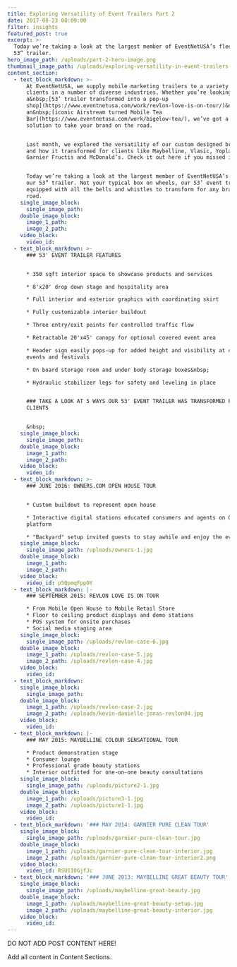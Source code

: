 ```yaml
---
title: Exploring Versatility of Event Trailers Part 2
date: 2017-08-23 00:00:00
filter: insights
featured_post: true
excerpt: >-
  Today we’re taking a look at the largest member of EventNetUSA’s fleet, our
  53” trailer.
hero_image_path: /uploads/part-2-hero-image.png
thumbnail_image_path: /uploads/exploring-versatility-in-event-trailers-part-1-thumbnail.png
content_section:
  - text_block_markdown: >-
      At EventNetUSA, we supply mobile marketing trailers to a variety of
      clients in a number of diverse industries. Whether you’re looking for
      a&nbsp;[53’ trailer transformed into a pop-up
      shop](https://www.eventnetusa.com/work/revlon-love-is-on-tour/)&nbsp;or
      an&nbsp;[iconic Airstream turned Mobile Tea
      Bar](https://www.eventnetusa.com/work/bigelow-tea/), we’ve got a mobile
      solution to take your brand on the road.


      Last month, we explored the versatility of our custom designed brand bar
      and how it transformed for clients like Maybelline, Vlasic, Yoplait,
      Garnier Fructis and McDonald’s. Check it out here if you missed it.


      Today we’re taking a look at the largest member of EventNetUSA’s fleet,
      our 53” trailer. Not your typical box on wheels, our 53’ event trailer is
      equipped with all the bells and whistles to transform for any brand on the
      road.
    single_image_block:
      single_image_path:
    double_image_block:
      image_1_path:
      image_2_path:
    video_block:
      video_id:
  - text_block_markdown: >-
      ### 53' EVENT TRAILER FEATURES


      * 350 sqft interior space to showcase products and services

      * 8'x20' drop down stage and hospitality area

      * Full interior and exterior graphics with coordinating skirt

      * Fully customizable interior buildout

      * Three entry/exit points for controlled traffic flow

      * Retractable 20'x45' canopy for optional covered event area

      * Header sign easily pops-up for added height and visibility at crowded
      events and festivals

      * On board storage room and under body storage boxes&nbsp;

      * Hydraulic stabilizer legs for safety and leveling in place


      ### TAKE A LOOK AT 5 WAYS OUR 53' EVENT TRAILER WAS TRANSFORMED FOR OUR
      CLIENTS


      &nbsp;
    single_image_block:
      single_image_path:
    double_image_block:
      image_1_path:
      image_2_path:
    video_block:
      video_id:
  - text_block_markdown: >-
      ### JUNE 2016: OWNERS.COM OPEN HOUSE TOUR


      * Custom buildout to represent open house

      * Interactive digital stations educated consumers and agents on Owners.com
      platform

      * "Backyard" setup invited guests to stay awhile and enjoy the event
    single_image_block:
      single_image_path: /uploads/owners-1.jpg
    double_image_block:
      image_1_path:
      image_2_path:
    video_block:
      video_id: p5QpmqFpp0Y
  - text_block_markdown: |-
      ### SEPTEMBER 2015: REVLON LOVE IS ON TOUR

      * From Mobile Open House to Mobile Retail Store
      * Floor to ceiling product displays and demo stations
      * POS system for onsite purchases
      * Social media staging area
    single_image_block:
      single_image_path: /uploads/revlon-case-6.jpg
    double_image_block:
      image_1_path: /uploads/revlon-case-5.jpg
      image_2_path: /uploads/revlon-case-4.jpg
    video_block:
      video_id:
  - text_block_markdown:
    single_image_block:
      single_image_path:
    double_image_block:
      image_1_path: /uploads/revlon-case-2.jpg
      image_2_path: /uploads/kevin-danielle-jonas-revlon04.jpg
    video_block:
      video_id:
  - text_block_markdown: |-
      ### MAY 2015: MAYBELLINE COLOUR SENSATIONAL TOUR

      * Product demonstration stage
      * Consumer lounge
      * Professional grade beauty stations
      * Interior outfitted for one-on-one beauty consultations
    single_image_block:
      single_image_path: /uploads/picture2-1.jpg
    double_image_block:
      image_1_path: /uploads/picture3-1.jpg
      image_2_path: /uploads/picture1-1.jpg
    video_block:
      video_id:
  - text_block_markdown: '### MAY 2014: GARNIER PURE CLEAN TOUR'
    single_image_block:
      single_image_path: /uploads/garnier-pure-clean-tour.jpg
    double_image_block:
      image_1_path: /uploads/garnier-pure-clean-tour-interior.jpg
      image_2_path: /uploads/garnier-pure-clean-tour-interior2.png
    video_block:
      video_id: RSU1I0GjfJc
  - text_block_markdown: '### JUNE 2013: MAYBELLINE GREAT BEAUTY TOUR'
    single_image_block:
      single_image_path: /uploads/maybelline-great-beauty.jpg
    double_image_block:
      image_1_path: /uploads/maybelline-great-beauty-setup.jpg
      image_2_path: /uploads/maybelline-great-beauty-interior.jpg
    video_block:
      video_id:
---
```



DO NOT ADD POST CONTENT HERE!

Add all content in Content Sections.